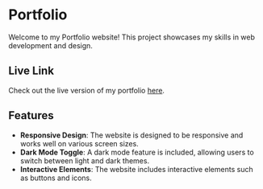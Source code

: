 # Portfolio

Welcome to my Portfolio website! This project showcases my skills in web development and design.

## Live Link

Check out the live version of my portfolio [here](https://axc-git.github.io/Portfolio-new/).

## Features

- **Responsive Design**: The website is designed to be responsive and works well on various screen sizes.
- **Dark Mode Toggle**: A dark mode feature is included, allowing users to switch between light and dark themes.
- **Interactive Elements**: The website includes interactive elements such as buttons and icons.
